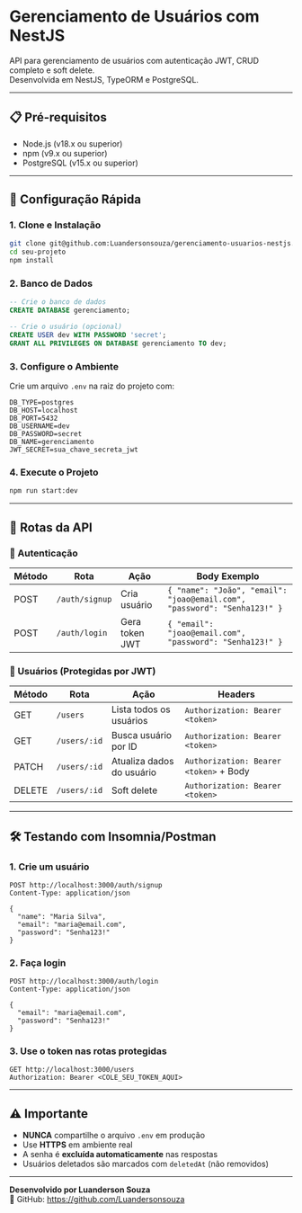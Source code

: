 # Gerenciamento de Usuários com NestJS

API para gerenciamento de usuários com autenticação JWT, CRUD completo e soft delete.  
Desenvolvida em NestJS, TypeORM e PostgreSQL.

---

## 📋 Pré-requisitos
- Node.js (v18.x ou superior)
- npm (v9.x ou superior)
- PostgreSQL (v15.x ou superior)

---

## 🚀 Configuração Rápida

### 1. Clone e Instalação
```bash
git clone git@github.com:Luandersonsouza/gerenciamento-usuarios-nestjs.git
cd seu-projeto
npm install
```

### 2. Banco de Dados
```sql
-- Crie o banco de dados
CREATE DATABASE gerenciamento;

-- Crie o usuário (opcional)
CREATE USER dev WITH PASSWORD 'secret';
GRANT ALL PRIVILEGES ON DATABASE gerenciamento TO dev;
```

### 3. Configure o Ambiente
Crie um arquivo `.env` na raiz do projeto com:
```env
DB_TYPE=postgres
DB_HOST=localhost
DB_PORT=5432
DB_USERNAME=dev
DB_PASSWORD=secret
DB_NAME=gerenciamento
JWT_SECRET=sua_chave_secreta_jwt
```

### 4. Execute o Projeto
```bash
npm run start:dev
```

---

## 📡 Rotas da API

### 🔐 Autenticação
| Método | Rota         | Ação                     | Body Exemplo                          |
|--------|--------------|--------------------------|---------------------------------------|
| POST   | `/auth/signup` | Cria usuário            | `{ "name": "João", "email": "joao@email.com", "password": "Senha123!" }` |
| POST   | `/auth/login`  | Gera token JWT          | `{ "email": "joao@email.com", "password": "Senha123!" }` |

### 👥 Usuários (Protegidas por JWT)
| Método | Rota          | Ação                      | Headers                              |
|--------|---------------|---------------------------|--------------------------------------|
| GET    | `/users`      | Lista todos os usuários   | `Authorization: Bearer <token>`      |
| GET    | `/users/:id`  | Busca usuário por ID      | `Authorization: Bearer <token>`      |
| PATCH  | `/users/:id`  | Atualiza dados do usuário | `Authorization: Bearer <token>` + Body |
| DELETE | `/users/:id`  | Soft delete               | `Authorization: Bearer <token>`      |

---

## 🛠 Testando com Insomnia/Postman

### 1. Crie um usuário
```http
POST http://localhost:3000/auth/signup
Content-Type: application/json

{
  "name": "Maria Silva",
  "email": "maria@email.com",
  "password": "Senha123!"
}
```

### 2. Faça login
```http
POST http://localhost:3000/auth/login
Content-Type: application/json

{
  "email": "maria@email.com",
  "password": "Senha123!"
}
```

### 3. Use o token nas rotas protegidas
```http
GET http://localhost:3000/users
Authorization: Bearer <COLE_SEU_TOKEN_AQUI>
```

---

## ⚠️ Importante
- **NUNCA** compartilhe o arquivo `.env` em produção
- Use **HTTPS** em ambiente real
- A senha é **excluída automaticamente** nas respostas
- Usuários deletados são marcados com `deletedAt` (não removidos)

---

**Desenvolvido por Luanderson Souza**   
🐙 GitHub: https://github.com/Luandersonsouza
